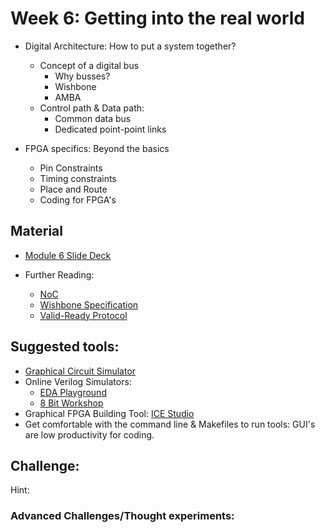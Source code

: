 # Week 6: Getting into the real world
- Digital Architecture: How to put a system together?
  - Concept of a digital bus
    - Why busses?
    - Wishbone
    - AMBA
  - Control path & Data path:
    - Common data bus
    - Dedicated point-point links

- FPGA specifics: Beyond the basics
  - Pin Constraints
  - Timing constraints
  - Place and Route
  - Coding for FPGA's




## Material
- [Module 6 Slide Deck](Slides/Hands_on_with_FPGA's_Module_6.pdf)

- Further Reading:
  - [NoC](https://www.design-reuse.com/articles/10496/a-comparison-of-network-on-chip-and-busses.html)
  - [Wishbone Specification](https://cdn.opencores.org/downloads/wbspec_b4.pdf)
  - [Valid-Ready Protocol](https://inst.eecs.berkeley.edu/~cs150/Documents/Interfaces.pdf)

## Suggested tools:
- [Graphical Circuit Simulator](https://circuitverse.org/)
- Online Verilog Simulators:
  - [EDA Playground](https://www.edaplayground.com/)
  - [8 Bit Workshop](https://8bitworkshop.com/)
- Graphical FPGA Building Tool: [ICE Studio](https://github.com/fpgawars/icestudio)
- Get comfortable with the command line & Makefiles to run tools: GUI's are low productivity for coding.

## Challenge:
Hint: 
### Advanced Challenges/Thought experiments:
